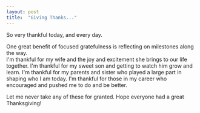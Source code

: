 ```yaml
---
layout: post
title:  "Giving Thanks..."
---
```


So very thankful today, and every day.  

One great benefit of focused gratefulness is reflecting on milestones along the way.  
I'm thankful for my wife and the joy and excitement she brings to our life together.
I'm thankful for my sweet son and getting to watch him grow and learn.
I'm thankful for my parents and sister who played a large part in shaping who I am today.
I'm thankful for those in my career who encouraged and pushed me to do and be better.

Let me never take any of these for granted.  Hope everyone had a great Thanksgiving!
